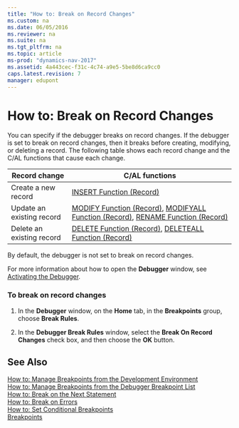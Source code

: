 ```yaml
---
title: "How to: Break on Record Changes"
ms.custom: na
ms.date: 06/05/2016
ms.reviewer: na
ms.suite: na
ms.tgt_pltfrm: na
ms.topic: article
ms-prod: "dynamics-nav-2017"
ms.assetid: 4a443cec-f31c-4c74-a9e5-5be8d6ca9cc0
caps.latest.revision: 7
manager: edupont
---
```

# How to: Break on Record Changes
You can specify if the debugger breaks on record changes. If the debugger is set to break on record changes, then it breaks before creating, modifying, or deleting a record. The following table shows each record change and the C/AL functions that cause each change.  
  
|Record change|C/AL functions|  
|-------------------|---------------------|  
|Create a new record|[INSERT Function \(Record\)](INSERT-Function--Record-.md)|  
|Update an existing record|[MODIFY Function \(Record\)](MODIFY-Function--Record-.md), [MODIFYALL Function \(Record\)](MODIFYALL-Function--Record-.md), [RENAME Function \(Record\)](RENAME-Function--Record-.md)|  
|Delete an existing record|[DELETE Function \(Record\)](DELETE-Function--Record-.md), [DELETEALL Function \(Record\)](DELETEALL-Function--Record-.md)|  
  
 By default, the debugger is not set to break on record changes.  
  
 For more information about how to open the **Debugger** window, see [Activating the Debugger](Activating-the-Debugger.md).  
  
### To break on record changes  
  
1.  In the **Debugger** window, on the **Home** tab, in the **Breakpoints** group, choose **Break Rules**.  
  
2.  In the **Debugger Break Rules** window, select the **Break On Record Changes** check box, and then choose the **OK** button.  
  
## See Also  
 [How to: Manage Breakpoints from the Development Environment](How-to--Manage%20Breakpoints%20from%20the%20Development%20Environment.md)   
 [How to: Manage Breakpoints from the Debugger Breakpoint List](How-to--Manage%20Breakpoints%20from%20the%20Debugger%20Breakpoint%20List.md)   
 [How to: Break on the Next Statement](How-to--Break%20on%20the%20Next%20Statement.md)   
 [How to: Break on Errors](How-to--Break%20on%20Errors.md)   
 [How to: Set Conditional Breakpoints](How-to--Set%20Conditional%20Breakpoints.md)   
 [Breakpoints](Breakpoints.md)